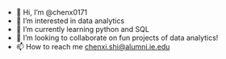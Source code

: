 - 👋 Hi, I’m @chenx0171
- 👀 I’m interested in data analytics
- 🌱 I’m currently learning python and SQL
- 💞️ I’m looking to collaborate on fun projects of data analytics!
- 📫 How to reach me chenxi.shi@alumni.ie.edu

<!---
chenx0171/chenx0171 is a ✨ special ✨ repository because its `README.md` (this file) appears on your GitHub profile.
You can click the Preview link to take a look at your changes.
--->
